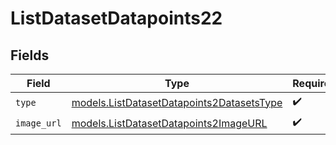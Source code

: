 # ListDatasetDatapoints22


## Fields

| Field                                                                                        | Type                                                                                         | Required                                                                                     | Description                                                                                  |
| -------------------------------------------------------------------------------------------- | -------------------------------------------------------------------------------------------- | -------------------------------------------------------------------------------------------- | -------------------------------------------------------------------------------------------- |
| `type`                                                                                       | [models.ListDatasetDatapoints2DatasetsType](../models/listdatasetdatapoints2datasetstype.md) | :heavy_check_mark:                                                                           | N/A                                                                                          |
| `image_url`                                                                                  | [models.ListDatasetDatapoints2ImageURL](../models/listdatasetdatapoints2imageurl.md)         | :heavy_check_mark:                                                                           | N/A                                                                                          |